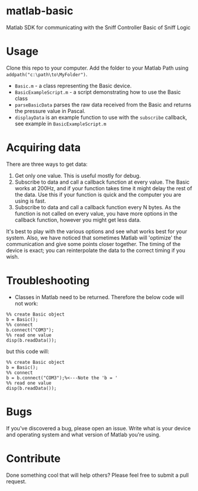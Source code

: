 # matlab-basic
Matlab SDK for communicating with the Sniff Controller Basic of Sniff Logic

# Usage
Clone this repo to your computer. Add the folder to your Matlab Path using `addpath("c:\path\to\MyFolder")`.

- `Basic.m`  - a class representing the Basic device. 
- `BasicExampleScript.m` - a script demonstrating how to use the Basic class
- `parseBasicData` parses the raw data received from the Basic and returns the pressure value in Pascal.
- `displayData` is an example function to use with the `subscribe` callback, see example in `BasicExampleScript.m`

# Acquiring data
There are three ways to get data:
1. Get only one value. This is useful mostly for debug.
2. Subscribe to data and call a callback function at every value. The Basic works at 200Hz, and if your function takes time it might delay the rest of the data. Use this if your function is quick and the computer you are using is fast.
3. Subscribe to data and call a callback function every N bytes. As the function is not called on every value, you have more options in the callback function, however you might get less data.

It's best to play with the various options and see what works best for your system. Also, we have noticed that sometimes Matlab will 'optimize' the communication and give some points closer together. The timing of the device is exact; you can reinterpolate the data to the correct timing if you wish.

# Troubleshooting
 - Classes in Matlab need to be returned. Therefore the below code will not work:
 ```
 %% create Basic object
 b = Basic();
 %% connect
 b.connect("COM3");
 %% read one value
 disp(b.readData());
 ```
 but this code will:
 ```
 %% create Basic object
 b = Basic();
 %% connect
 b = b.connect("COM3");%<---Note the 'b = '
 %% read one value
 disp(b.readData());
 ```

# Bugs
If you've discovered a bug, please open an issue. Write what is your device and operating system and what version of 
Matlab you're using.

# Contribute
Done something cool that will help others? Please feel free to submit a pull request.
